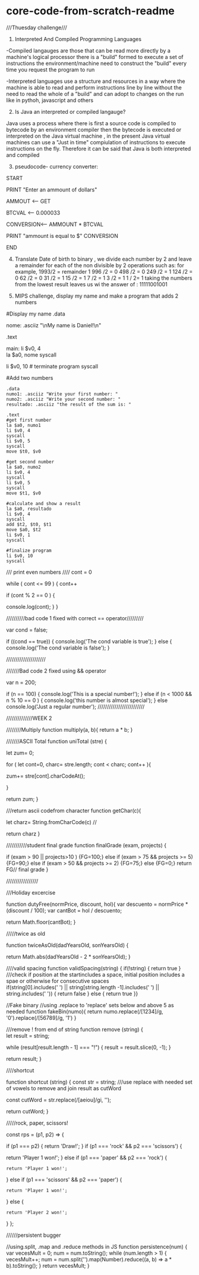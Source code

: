 # core-code-from-scratch-readme

///Thuesday challenge///

1) Interpreted And Compiled Programming Languages

-Compiled langauges are those that can be read more directly by a machine's logical processor there is a "build" formed to execute a set of instructions the environment/machine need to construct the "build" every time you request the program to run 

-Interpreted languages use a structure and resources in a way where the machine is able to read and perform instructions line by line without the need
to read the whole of a "build" and can adopt to changes on the run like in pythoh, javascript and others

2) Is Java an interpreted or compiled langauge?

Java uses a process where there is first a source code is compiled to bytecode by an environment compiler
then the bytecode is executed or interpreted on the Java virtual machine , in the present Java virtual machines can use a "Just in time" compiulation of instructions to execute instructions on the fly.
Therefore it can be said that Java is both interpreted and compiled 

3) pseudocode- currency converter:

START

PRINT "Enter an ammount of dollars"

AMMOUT <-- GET

BTCVAL <-- 0.000033

CONVERSION<-- AMMOUNT * BTCVAL

PRINT "ammount is equal to $" CONVERSION

END 


4) Translate Date of birth to binary , we divide each number by 2 and leave a remainder for each of the non divisible by 2 operations
such as:
for example, 1993/2 =  remainder 1
             996 /2 =            0
             498 /2 =            0 
             249 /2 =            1
             124 /2 =            0
             62  /2 =            0
             31  /2 =            1
             15  /2 =            1
             7   /2 =            1
             3   /2 =            1
             1   / 2=            1
taking the numbers from the lowest result leaves us wi the answer of : 11111001001

5) MIPS challenge, display my name and make a program that adds 2 numbers


#Display my name 
.data

 nome: .asciiz "\nMy name is Daniel!\n"

.text 

 main:
li $v0, 4  
la $a0, nome 
syscall 

li $v0, 10 # terminate program
syscall

 #Add two numbers 

    .data
    numo1: .asciiz "Write your first number: "
    numo2: .asciiz "Write your second number: "
    resultado: .asciiz "the result of the sum is: "

    .text
    #get first number
    la $a0, numo1
    li $v0, 4
    syscall
    li $v0, 5
    syscall
    move $t0, $v0

    #get second number
    la $a0, numo2
    li $v0, 4
    syscall
    li $v0, 5
    syscall
    move $t1, $v0

    #calculate and show a result
    la $a0, resultado
    li $v0, 4
    syscall
    add $t2, $t0, $t1
    move $a0, $t2
    li $v0, 1
    syscall

    #finalize program
    li $v0, 10
    syscall

/// print even numbers ////
 cont = 0

while ( cont <= 99 )  {
  cont++ 

if (cont % 2 == 0 ) {

  console.log(cont);
 }
}

//////////bad code 1 fixed with correct == operator/////////

var cond = false;

if ((cond == true)) {
  console.log('The cond variable is true');
} else {
  console.log('The cond variable is false');
}

/////////////////////


///////Bad code 2 fixed using && operator 

var n = 200;

if (n == 100) {
  console.log('This is a special number!');
}
else 
if (n < 1000 && n % 10 == 0 ) {
  console.log('this number is almost special');
} else
  console.log('Just a regular number');
/////////////////////////




//////////////WEEK 2

////////Multiply 
function multiply(a, b){
  return a * b;
}


///////ASCII Total
function uniTotal (stre) {
  

  
let zum= 0;
  
  for ( let cont=0, charc= stre.length; cont < charc; cont++ ){ 

   zum+= stre[cont].charCodeAt();


}
  
return zum;
 }


///return ascii codefrom character 
function getChar(c){
  

let charz= String.fromCharCode(c) // 
  
  return charz
}



///////////student final grade
function finalGrade (exam, projects) {

  if (exam > 90 || projects>10 ) {FG=100;} else
   if (exam > 75 && projects >= 5)
      {FG=90;} else 
        if (exam > 50 && projects >= 2)
      {FG=75;} else 
      {FG=0;} 
return FG// final grade
}

/////////////////

///Holiday excercise 

function dutyFree(normPrice, discount, hol){
var descuento = normPrice * (discount / 100);
  var cantBot = hol / descuento;
  
  return Math.floor(cantBot);
}

/////twice as old

function twiceAsOld(dadYearsOld, sonYearsOld) {


 return Math.abs(dadYearsOld - 2 * sonYearsOld);
}

////valid spacing 
function validSpacing(string) {
 if(!string) {
    return true
  }
///check if position at the startincludes a space, initial position includes a spae or otherwise for consecutive spaces  
  if(string[0].includes(' ') || string[string.length -1].includes(' ') || string.includes('  ')) {
   return false
 } else {
   return true
 }}
 
 //Fake binary
//using .replace to 'replace' sets below and above 5 as needed
function fakeBin(numo){
  return numo.replace(/[1234]/g, '0').replace(/[56789]/g, '1')
}

///remove ! from end of string
function remove (string) {  
 let result = string;

  while (result[result.length - 1] === "!") {
    result = result.slice(0, -1);
  }

  
  return result;
}

////shortcut 


function shortcut (string) {
const str = string;
///use replace with needed set of vowels to remove and join result as cutWord

const cutWord = str.replace(/[aeiou]/gi, '');  

return cutWord;
}

/////rock, paper, scissors!

const rps = (p1, p2) => {
  
   if (p1 === p2) {
    return 'Draw!';
  }  if (p1 === 'rock' && p2 === 'scissors') {
   
 return 'Player 1 won!';
  } else if (p1 === 'paper' && p2 === 'rock') {

    return 'Player 1 won!';
  } else if (p1 === 'scissors' && p2 === 'paper') {

    return 'Player 1 won!';
  } else {

    return 'Player 2 won!';
  }
};

//////persistent bugger

//using.split, .map and .reduce methods in JS 
function persistence(num) {
    var vecesMult = 0;
    num = num.toString();
    while (num.length > 1) {
        vecesMult++;
        num = num.split('').map(Number).reduce((a, b) => a * b).toString();
    }
    return vecesMult;
}
